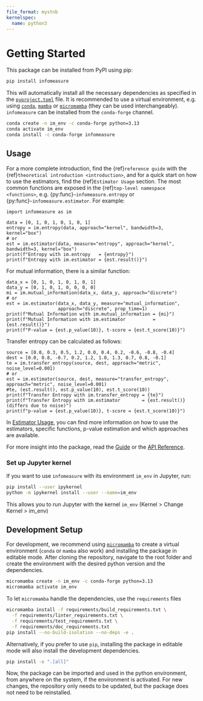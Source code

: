 ```yaml
---
file_format: mystnb
kernelspec:
  name: python3
---
```


# Getting Started

This package can be installed from PyPI using pip:

```bash
pip install infomeasure
```

This will automatically install all the necessary dependencies as specified in the
[`pyproject.toml`](https://github.com/cbueth/infomeasure/blob/main/pyproject.toml) file.
It is recommended to use a virtual environment, e.g. using
[`conda`](https://conda.io/projects/conda/en/latest),
[`mamba`](https://mamba.readthedocs.io/en/latest) or
[`micromamba`](https://mamba.readthedocs.io/en/latest/user_guide/micromamba.html)
(they can be used interchangeably).
`infomeasure` can be installed from the `conda-forge` channel.

```bash
conda create -n im_env -c conda-forge python=3.13
conda activate im_env
conda install -c conda-forge infomeasure
```

## Usage

For a more complete introduction, find the {ref}`reference guide` with
the {ref}`theoretical introduction <introduction>`, and
for a quick start on how to use the estimators,
find the {ref}`Estimator Usage` section.
The most common functions are exposed in the {ref}`top-level namespace <functions>`,
e.g. {py:func}`~infomeasure.entropy` or {py:func}`~infomeasure.estimator`.
For example:

```{code-cell}
import infomeasure as im

data = [0, 1, 0, 1, 0, 1, 0, 1]
entropy = im.entropy(data, approach="kernel", bandwidth=3, kernel="box")
# or
est = im.estimator(data, measure="entropy", approach="kernel", bandwidth=3, kernel="box")
print(f"Entropy with im.entropy   = {entropy}")
print(f"Entropy with im.estimator = {est.result()}")
```

For mutual information, there is a similar function:

```{code-cell}
data_x = [0, 1, 0, 1, 0, 1, 0, 1]
data_y = [0, 1, 0, 1, 0, 0, 0, 0]
mi = im.mutual_information(data_x, data_y, approach="discrete")
# or
est = im.estimator(data_x, data_y, measure="mutual_information",
                   approach="discrete", prop_time=1)
print(f"Mutual Information with im.mutual_information = {mi}")
print(f"Mutual Information with im.estimator          = {est.result()}")
print(f"P-value = {est.p_value(10)}, t-score = {est.t_score(10)}")
```

Transfer entropy can be calculated as follows:

```{code-cell}
source = [0.0, 0.3, 0.5, 1.2, 0.0, 0.4, 0.2, -0.6, -0.8, -0.4]
dest = [0.0, 0.8, -0.7, 0.2, 1.2, 1.0, 1.3, 0.7, 0.8, -0.1]
te = im.transfer_entropy(source, dest, approach="metric", noise_level=0.001)
# or
est = im.estimator(source, dest, measure="transfer_entropy", approach="metric", noise_level=0.001)
#te, (est.result(), est.p_value(10), est.t_score(10))
print(f"Transfer Entropy with im.transfer_entropy = {te}")
print(f"Transfer Entropy with im.estimator        = {est.result()} (differs due to noise)")
print(f"p-value = {est.p_value(10)}, t-score = {est.t_score(10)}")
```

In [Estimator Usage](guide/introduction), you can find more information on how to use the estimators, specific functions, p-value estimation and which approaches are available.

For more insight into the package, read the [Guide](guide/index.myst)
or the [API Reference](api/index.rst).


### Set up Jupyter kernel

If you want to use `infomeasure` with its environment `im_env` in Jupyter, run:

```bash
pip install --user ipykernel
python -m ipykernel install --user --name=im_env
```

This allows you to run Jupyter with the kernel `im_env` (Kernel > Change Kernel >
im_env)


## Development Setup

For development, we recommend using [`micromamba`](https://mamba.readthedocs.io/en/latest/user_guide/micromamba.html)
to create a virtual environment (`conda` or `mamba` also work)
and installing the package in editable mode.
After cloning the repository, navigate to the root folder and
create the environment with the desired python version and the dependencies.

```bash
micromamba create -n im_env -c conda-forge python=3.13
micromamba activate im_env
```

To let `micromamba` handle the dependencies, use the `requirements` files

```bash
micromamba install -f requirements/build_requirements.txt \
  -f requirements/linter_requirements.txt \
  -f requirements/test_requirements.txt \
  -f requirements/doc_requirements.txt
pip install --no-build-isolation --no-deps -e .
```

Alternatively, if you prefer to use `pip`, installing the package in editable mode will
also install the
development dependencies.

```bash
pip install -e ".[all]"
```

Now, the package can be imported and used in the python environment, from anywhere on
the system, if the environment is activated.
For new changes, the repository only needs to be updated, but the package does not need
to be reinstalled.
